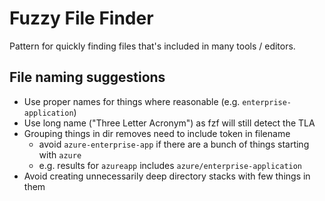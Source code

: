# Fuzzy File Finder

Pattern for quickly finding files that's included in many tools / editors.

## File naming suggestions

- Use proper names for things where reasonable (e.g. `enterprise-application`)
- Use long name ("Three Letter Acronym") as fzf will still detect the TLA
- Grouping things in dir removes need to include token in filename
    - avoid `azure-enterprise-app` if there are a bunch of things starting with `azure`
    - e.g. results for `azureapp` includes `azure/enterprise-application`
- Avoid creating unnecessarily deep directory stacks with few things in them